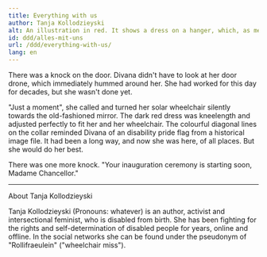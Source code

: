 ```yaml
---
title: Everything with us
author: Tanja Kollodzieyski
alt: An illustration in red. It shows a dress on a hanger, which, as mentioned in the text, contains the colours of the disability pride flag on the collar.
id: ddd/alles-mit-uns
url: /ddd/everything-with-us/
lang: en
---
```


There was a knock on the door. Divana didn't have to look at her door drone, which immediately hummed around her. She had worked for this day for decades, but she wasn't done yet.

"Just a moment", she called and turned her solar wheelchair silently towards the old-fashioned mirror. The dark red dress was kneelength and adjusted perfectly to fit her and her wheelchair. The colourful diagonal lines on the collar reminded Divana of an disability pride flag from a historical image file. It had been a long way, and now she was here, of all places. But she would do her best. 

There was one more knock. "Your inauguration ceremony is starting soon, Madame Chancellor."

---

About Tanja Kollodzieyski

Tanja Kollodzieyski (Pronouns: whatever) is an author, activist and intersectional feminist, who is disabled from birth. She has been fighting for the rights and self-determination of disabled people for years, online and offline. In the social networks she can be found under the pseudonym of "Rollifraeulein" ("wheelchair miss").
